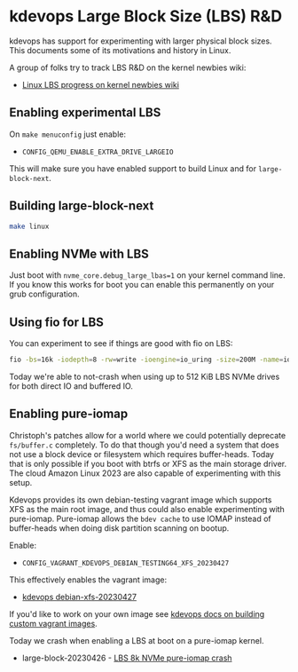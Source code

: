 # kdevops Large Block Size (LBS) R&D

kdevops has support for experimenting with larger physical block sizes. This documents some
of its motivations and history in Linux.

A group of folks try to track LBS R&D on the kernel newbies wiki:

  * [Linux LBS progress on kernel newbies wiki](https://kernelnewbies.org/KernelProjects/large-block-size)

## Enabling experimental LBS

On `make menuconfig` just enable:

 * `CONFIG_QEMU_ENABLE_EXTRA_DRIVE_LARGEIO`

This will make sure you have enabled support to build Linux and for `large-block-next`.

## Building large-block-next

```bash
make linux
```

## Enabling NVMe with LBS

Just boot with `nvme_core.debug_large_lbas=1` on your kernel command line. If you know
this works for boot you can enable this permanently on your grub configuration.

## Using fio for LBS

You can experiment to see if things are good with fio on LBS:

```bash
fio -bs=16k -iodepth=8 -rw=write -ioengine=io_uring -size=200M -name=io_uring_1 -filename=/dev/nvme9n1 -verify=md5
```

Today we're able to not-crash when using up to 512 KiB LBS NVMe drives for
both direct IO and buffered IO.

## Enabling pure-iomap

Christoph's patches allow for a world where we could potentially deprecate
`fs/buffer.c` completely. To do that though you'd need a system that does
not use a block device or filesystem which requires buffer-heads. Today
that is only possible if you boot with btrfs or XFS as the main storage
driver. The cloud Amazon Linux 2023 are also capable of experimenting with
this setup.

Kdevops provides its own debian-testing vagrant image which supports XFS as the main
root image, and thus could also enable experimenting with pure-iomap. Pure-iomap
allows the `bdev cache` to use IOMAP instead of buffer-heads when doing disk
partition scanning on bootup.

Enable:

  * `CONFIG_VAGRANT_KDEVOPS_DEBIAN_TESTING64_XFS_20230427`

This effectively enables the vagrant image:

  * [kdevops debian-xfs-20230427](https://app.vagrantup.com/linux-kdevops/boxes/debian-xfs-20230427/)

If you'd like to work on your own image see [kdevops docs on building custom vagrant images](https://github.com/linux-kdevops/kdevops/blob/master/docs/custom-vagrant-boxes.md).

Today we crash when enabling a LBS at boot on a pure-iomap kernel.

  * large-block-20230426 - [LBS 8k NVMe pure-iomap crash](lbs-pure-iomap-crash.md)
